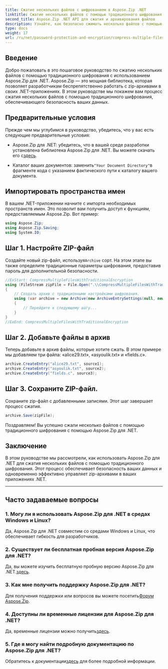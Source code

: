 ```yaml
---
title: Сжатие нескольких файлов с шифрованием в Aspose.Zip .NET
linktitle: Сжатие нескольких файлов с помощью традиционного шифрования
second_title: Aspose.Zip .NET API для сжатия и архивирования файлов
description: Узнайте, как безопасно сжимать несколько файлов с помощью традиционного шифрования в Aspose.Zip для .NET. Улучшите защиту данных в ваших приложениях .NET.
type: docs
weight: 17
url: /ru/net/password-protection-and-encryption/compress-multiple-files-traditional-encryption/
---
```


## Введение

Добро пожаловать в это пошаговое руководство по сжатию нескольких файлов с помощью традиционного шифрования с использованием Aspose.Zip для .NET. Aspose.Zip — это мощная библиотека, которая позволяет разработчикам беспрепятственно работать с zip-архивами в своих .NET-приложениях. В этом руководстве мы покажем вам процесс сжатия нескольких файлов с помощью традиционного шифрования, обеспечивающего безопасность ваших данных.

## Предварительные условия

Прежде чем мы углубимся в руководство, убедитесь, что у вас есть следующие предварительные условия:

-  Aspose.Zip для .NET: убедитесь, что в вашей среде разработки установлена библиотека Aspose.Zip для .NET. Вы можете скачать его с[здесь](https://releases.aspose.com/zip/net/).

-  Каталог ваших документов: заменить`"Your Document Directory"`в фрагменте кода с указанием фактического пути к каталогу вашего документа.

## Импортировать пространства имен

В вашем .NET-приложении начните с импорта необходимых пространств имен. Это позволит вам получить доступ к функциям, предоставляемым Aspose.Zip. Вот пример:

```csharp
using Aspose.Zip;
using Aspose.Zip.Saving;
using System.IO;
```

## Шаг 1. Настройте ZIP-файл

 Создайте новый zip-файл, используя`Archive` сорт. На этом этапе вы также определите традиционные параметры шифрования, предоставив пароль для дополнительной безопасности.

```csharp
//ExStart: CompressMultipleFilesWithTraditionalEncryption
using (FileStream zipFile = File.Open(".\\CompressMultipleFilesWithTraditionalEncryption_out.zip", FileMode.Create))
{
    // Создать архив с традиционными настройками шифрования.
    using (var archive = new Archive(new ArchiveEntrySettings(null, new TraditionalEncryptionSettings("p@s$"))))
    {
        // Перейдите к следующему шагу...
    }
}
//ExEnd: CompressMultipleFilesWithTraditionalEncryption
```

## Шаг 2. Добавьте файлы в архив

Теперь добавьте в архив файлы, которые хотите сжать. В этом примере мы добавляем три файла: «alice29.txt», «asyoulik.txt» и «fields.c».

```csharp
archive.CreateEntry("alice29.txt", source1);
archive.CreateEntry("asyoulik.txt", source2);
archive.CreateEntry("fields.c", source3);
```

## Шаг 3. Сохраните ZIP-файл.

Сохраните zip-файл с добавленными записями. Этот шаг завершает процесс сжатия.

```csharp
archive.Save(zipFile);
```

Поздравляем! Вы успешно сжали несколько файлов с помощью традиционного шифрования с помощью Aspose.Zip для .NET.

## Заключение

В этом руководстве мы рассмотрели, как использовать Aspose.Zip для .NET для сжатия нескольких файлов с помощью традиционного шифрования. Этот процесс обеспечивает безопасность ваших данных и одновременно эффективно управляет zip-архивами в ваших приложениях .NET.

---

## Часто задаваемые вопросы

### 1. Могу ли я использовать Aspose.Zip для .NET в средах Windows и Linux?

Да, Aspose.Zip для .NET совместим со средами Windows и Linux, что обеспечивает гибкость для разработчиков.

### 2. Существует ли бесплатная пробная версия Aspose.Zip для .NET?

 Да, вы можете изучить бесплатную пробную версию Aspose.Zip для .NET.[здесь](https://releases.aspose.com/).

### 3. Как мне получить поддержку Aspose.Zip для .NET?

 Для получения поддержки или вопросов вы можете посетить[Форум Aspose.Zip](https://forum.aspose.com/c/zip/37).

### 4. Доступны ли временные лицензии для Aspose.Zip для .NET?

 Да, временные лицензии можно получить[здесь](https://purchase.aspose.com/temporary-license/).

### 5. Где я могу найти подробную документацию по Aspose.Zip для .NET?

Обратитесь к документации[здесь](https://reference.aspose.com/zip/net/) для более подробной информации.
